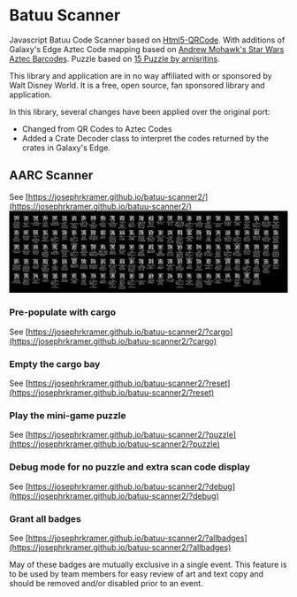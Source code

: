 # Batuu Scanner

Javascript Batuu Code Scanner based on [Html5-QRCode](https://github.com/mebjas/html5-qrcode). With additions of Galaxy's Edge Aztec Code mapping based on [Andrew Mohawk's Star Wars Aztec Barcodes](https://github.com/AndrewMohawk/StarwarsAztec). Puzzle based on [15 Puzzle by arnisritins](https://github.com/arnisritins/15-Puzzle).

This library and application are in no way affiliated with or sponsored by Walt Disney World. It is a free, open source, fan sponsored library and application.

In this library, several changes have been applied over the original port:

- Changed from QR Codes to Aztec Codes
- Added a Crate Decoder class to interpret the codes returned by the crates in Galaxy's Edge.

## AARC Scanner

See [https://josephrkramer.github.io/batuu-scanner2/](https://josephrkramer.github.io/batuu-scanner2/)
![Single Image of all Barcodes](single_image_of_all_barcodes.png "Single Image of all Barcodes")

### Pre-populate with cargo

See [https://josephrkramer.github.io/batuu-scanner2/?cargo](https://josephrkramer.github.io/batuu-scanner2/?cargo)

### Empty the cargo bay

See [https://josephrkramer.github.io/batuu-scanner2/?reset](https://josephrkramer.github.io/batuu-scanner2/?reset)

### Play the mini-game puzzle

See [https://josephrkramer.github.io/batuu-scanner2/?puzzle](https://josephrkramer.github.io/batuu-scanner2/?puzzle)

### Debug mode for no puzzle and extra scan code display

See [https://josephrkramer.github.io/batuu-scanner2/?debug](https://josephrkramer.github.io/batuu-scanner2/?debug)

### Grant all badges

See [https://josephrkramer.github.io/batuu-scanner2/?allbadges](https://josephrkramer.github.io/batuu-scanner2/?allbadges)

May of these badges are mutually exclusive in a single event. This feature is to be used by team members for easy review of art and text copy and should be removed and/or disabled prior to an event.
